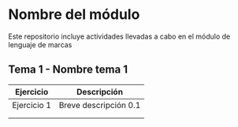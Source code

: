 # Nombre del módulo
Este repositorio incluye actividades llevadas a cabo en el módulo de lenguaje de marcas

## Tema 1 - Nombre tema 1

| Ejercicio  | Descripción              |
|------------|--------------------------|
| Ejercicio 1 | Breve descripción 0.1    |
|  |    |
|       |                    |
